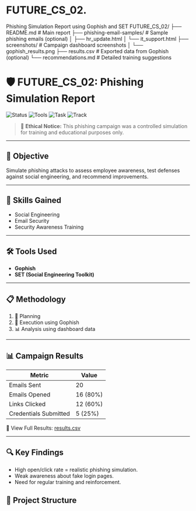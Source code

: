 # FUTURE_CS_02.
Phishing Simulation Report using Gophish and SET
FUTURE_CS_02/
├── README.md               # Main report
├── phishing-email-samples/ # Sample phishing emails (optional)
│   ├── hr_update.html
│   └── it_support.html
├── screenshots/            # Campaign dashboard screenshots
│   └── gophish_results.png
├── results.csv             # Exported data from Gophish (optional)
└── recommendations.md      # Detailed training suggestions
# 🛡️ FUTURE_CS_02: Phishing Simulation Report

![Status](https://img.shields.io/badge/status-completed-brightgreen)
![Tools](https://img.shields.io/badge/tools-Gophish%20%7C%20SET-blue)
![Task](https://img.shields.io/badge/task-02-lightgrey)
![Track](https://img.shields.io/badge/track-Cyber%20Security-critical)

> 🚨 **Ethical Notice:** This phishing campaign was a controlled simulation for training and educational purposes only.

---

## 🎯 Objective
Simulate phishing attacks to assess employee awareness, test defenses against social engineering, and recommend improvements.

---

## 🧠 Skills Gained
- Social Engineering  
- Email Security  
- Security Awareness Training  

---

## 🛠️ Tools Used
- **Gophish**
- **SET (Social Engineering Toolkit)**

---

## 📋 Methodology
1. 📌 Planning
2. 📨 Execution using Gophish
3. 📊 Analysis using dashboard data

---

## 📊 Campaign Results

| Metric                | Value          |
|----------------------|----------------|
| Emails Sent          | 20             |
| Emails Opened        | 16 (80%)       |
| Links Clicked        | 12 (60%)       |
| Credentials Submitted| 5 (25%)        |

📁 View Full Results: [results.csv](./results.csv)

---

## 🔍 Key Findings
- High open/click rate = realistic phishing simulation.
- Weak awareness about fake login pages.
- Need for regular training and reinforcement.


## 📁 Project Structure

